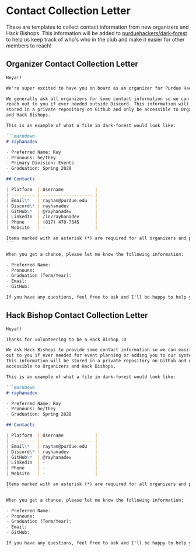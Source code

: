 # Contact Collection Letter

These are templates to collect contact information from new organizers
and Hack Bishops. This information will be added to [purduehackers/dark-forest](https://github.com/purduehackers/dark-forest)
to help us keep track of who's who in the club and make it easier for
other members to reach!

## Organizer Contact Collection Letter

````markdown
Heya!!

We're super excited to have you on board as an organizer for Purdue Hackers!

We generally ask all organizers for some contact information so we can easily
reach out to you if ever needed outside Discord. This information will be
stored in a private repository on Github and only be accessible to Organizers
and Hack Bishops.

This is an example of what a file in dark-forest would look like:

```markdown
# rayhanadev

- Preferred Name: Ray
- Pronouns: he/they
- Primary Division: Events
- Graduation: Spring 2028

## Contacts

| Platform  | Username            |
| --------- | ------------------- |
| Email\*   | rayhan@purdue.edu   |
| Discord\* | rayhanadev          |
| GitHub\*  | @rayhanadev         |
| LinkedIn  | /in/rayhanadev      |
| Phone     | (817) 470-7345      |
| Website   | -                   |

Items marked with an asterisk (*) are required for all organizers and project owners.
```

When you get a chance, please let me know the following information:

- Preferred Name:
- Pronouns:
- Graduation (Term/Year):
- Email:
- GitHub:

If you have any questions, feel free to ask and I'll be happy to help you out :)
````

## Hack Bishop Contact Collection Letter

````markdown
Heya!!

Thanks for volunteering to be a Hack Bishop :D

We ask Hack Bishops to provide some contact information so we can easily reach
out to you if ever needed for event planning or adding you to our systems.
This information will be stored in a private repository on Github and only be
accessible to Organizers and Hack Bishops.

This is an example of what a file in dark-forest would look like:

```markdown
# rayhanadev

- Preferred Name: Ray
- Pronouns: he/they
- Graduation: Spring 2028

## Contacts

| Platform  | Username            |
| --------- | ------------------- |
| Email\*   | rayhan@purdue.edu   |
| Discord\* | rayhanadev          |
| GitHub\*  | @rayhanadev         |
| LinkedIn  | -                   |
| Phone     | -                   |
| Website   | -                   |

Items marked with an asterisk (*) are required for all organizers and project owners.
```

When you get a chance, please let me know the following information:

- Preferred Name:
- Pronouns:
- Graduation (Term/Year):
- Email:
- GitHub:

If you have any questions, feel free to ask and I'll be happy to help you out :)
````
